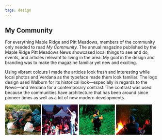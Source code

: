 ```yaml
---
tags: design
---
```


<article>
<h1>My Community</h1>
<section>
<P>For everything Maple Ridge and Pitt Meadows, members of the community only needed to read <em>My Community.</em> The annual magazine published by the Maple Ridge Pitt Meadows News showcased local things to see and do, events, and articles relevant to living in the area. My goal in the design and branding was to make the magazine familiar yet new and exciting.</P>
<p>Using vibrant colours I made the articles look fresh and interesting while local photos and Verdana as the typeface made them look familiar. The logo design used Walburn for its historical look—especially in regards to the News—and Verdana for a contemporary contrast. The contrast was used because the communities have architecture that has been around since pioneer times as well as a lot of new modern developments.</p></section>
<aside><div class="left">
    <a href="images/MyCommunity1.jpg" class="luminous" title="" rel="My Community"><img src="images/MyCommunity1-thumb.jpg" width="118" height="100"></a>
    <a href="images/MyCommunity2.jpg" class="luminous" title="" rel="My Community"><img src="images/MyCommunity2-thumb.jpg" width="118" height="100"></a>
    <a href="images/MyCommunity3.jpg" class="luminous" title="" rel="My Community"><img src="images/MyCommunity3-thumb.jpg" width="118" height="100"></a>
    <a href="images/MyCommunity4.jpg" class="luminous" title="" rel="My Community"><img src="images/MyCommunity4-thumb.jpg" width="118" height="100"></a>
</div></aside>
</article>

